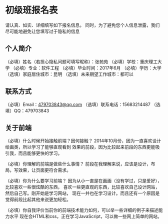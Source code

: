 ﻿# 初级班报名表

请认真、如实、详细填写如下报名信息。
同时，为了避免您个人信息泄露，我们尽可能地避免让您填写过于隐私的信息

## 个人简介

（必填）姓名（若担心隐私问题可填写昵称）：张苑苑
（必填）学校：重庆理工大学
（必填）专业：软件工程
（必填）毕业时间：2017年6月
（必填）学历：大学
（选填）家庭居住城市：昆明
（选填）未来期望工作城市：都可以

## 联系方式

（必填）Email：479703843@qq.com
（选填）联系电话：15683214487
（选填）QQ：479703843

## 关于前端

（必填）什么时候开始接触前端？因何接触？
	2014年10月份，因为一直喜欢设计绘画类，所以学习了能够直观看到
    效果的前段，因为比较起来前段的东西更能吸引我，而且能够更快的学习。

（必填）你理解的前端是做些什么事情？
	前段在我理解来说，应该是设计，布局，写效果，让页面更符合需求。

（必填）你为什么要学习前端？
	因为从小一直是在画画（没有学过，只是爱好），比较喜欢一些很炫酷的东西，
    喜欢一些更直观的东西，比较喜欢自己设计网站，然后自己写。刚开始是学习网站，
    现在一并也在学习设计。而且还有一个原因是觉得前段比起其他来说更加轻松。	
	
（必填）你自我评价当前你的前端技术能力如何，可以举一些详细的例子来描述能力水平
	现在会HTML和css，正在学习JavaScript，可以做一些网上简单的网站。
